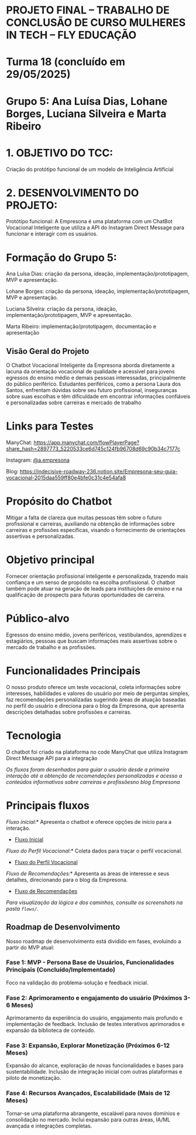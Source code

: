 # PROJETO FINAL – TRABALHO DE CONCLUSÃO DE CURSO MULHERES IN TECH – FLY EDUCAÇÃO
# Turma 18 (concluído em 29/05/2025)
# Grupo 5: Ana Luísa Dias, Lohane Borges, Luciana Silveira e Marta Ribeiro

# 1. OBJETIVO DO TCC: 
Criação do protótipo funcional de um modelo de Inteligência Artificial

# 2. DESENVOLVIMENTO DO PROJETO:
Protótipo funcional: A Empresona é uma plataforma com um ChatBot Vocacional Inteligente que utiliza a API do Instagram Direct Message para funcionar e interagir com os usuários.

# Formação do Grupo 5:
Ana Luísa Dias: criação da persona, ideação, implementação/prototipagem, MVP e apresentação.

Lohane Borges: criação da persona, ideação, implementação/prototipagem, MVP e apresentação.

Luciana Silveira: criação da persona, ideação, implementação/prototipagem, MVP e apresentação.

Marta Ribeiro: implementação/prototipagem, documentação e apresentação

## Visão Geral do Projeto
O Chatbot Vocacional Inteligente da Empresona aborda diretamente a lacuna da orientação vocacional de qualidade e acessível para jovens egressos do ensino médio e 
demais pessoas interessadas, principalmente do público periférico. Estudantes periféricos, como a persona Laura dos Santos, enfrentam dúvidas sobre seu futuro 
profissional, inseguranças sobre suas escolhas e têm dificuldade em encontrar informações confiáveis e personalizadas sobre carreiras e mercado de trabalho

# Links para Testes
ManyChat: https://app.manychat.com/flowPlayerPage?share_hash=2897773_5220533ce6d745c124fb96708d69c90b34c7177c

Instagram: [@a.empresona](https://www.instagram.com/a.empresona/)

Blog: https://indecisive-roadway-236.notion.site/Empresona-seu-guia-vocacional-2015daa559ff80e4bfe0c31c4e54afa8 

# Propósito do Chatbot
Mitigar a falta de clareza que muitas pessoas têm sobre o futuro profissional e carreiras, auxiliando na obtenção de informações sobre carreiras e profissões específicas, 
visando o fornecimento de orientações assertivas e personalizadas.

# Objetivo principal 
Fornecer orientação profissional inteligente e personalizada, trazendo mais confiança e um senso de propósito na escolha profissional. O chatbot também pode atuar 
na geração de leads para instituições de ensino e na qualificação de prospects para futuras oportunidades de carreira.

# Público-alvo
Egressos do ensino médio, jovens periféricos, vestibulandos, aprendizes e estagiários, pessoas que buscam informações mais assertivas sobre o mercado de trabalho e as profissões.

# Funcionalidades Principais
O nosso produto oferece um teste vocacional, coleta informações sobre interesses, habilidades e valores do usuário por meio de perguntas simples, 
faz recomendações personalizadas sugerindo áreas de atuação baseadas no perfil do usuário e direciona para o blog da Empresona, que apresenta descrições detalhadas sobre profissões e carreiras. 

# Tecnologia
O chatbot foi criado na plataforma no code ManyChat que utiliza Instagram Direct Message API para a integração

*Os fluxos foram desenhados para guiar o usuário desde a primeira interação até a obtenção de recomendações personalizadas e acesso a conteúdos informativos 
sobre carreiras e profissõesno blog Empresona* 


# Principais fluxos  
*Fluxo inicial:** Apresenta o chatbot e oferece opções de início para a interação.
* [Fluxo Inicial](flows/Fluxo_Inicial.png)

*Fluxo do Perfil Vocacional:** Coleta dados para traçar o perfil vocacional.
* [Fluxo do Perfil Vocacional](flows/Fluxo_Perfil_Vocacional.png)
  
*Fluxo de Recomendações:** Apresenta as áreas de interesse e seus detalhes, direcionando para o blog da Empresona.
* [Fluxo de Recomendações](flows/Fluxo_Recomendação_Perfil.png)

*Para visualização da lógica e dos caminhos, consulte os screenshots na pasta `flows/`.*


## Roadmap de Desenvolvimento

Nosso roadmap de desenvolvimento está dividido em fases, evoluindo a partir do MVP atual:

### Fase 1: MVP - Persona Base de Usuários, Funcionalidades Principais  (Concluído/Implementado)
Foco na validação do problema-solução e feedback inicial.

### Fase 2: Aprimoramento e engajamento do usuário (Próximos 3-6 Meses)
Aprimoramento da experiência do usuário, engajamento mais profundo e implementação de feedback. Inclusão de testes interativos aprimorados e expansão da biblioteca de conteúdo.

### Fase 3: Expansão, Explorar Monetização (Próximos 6-12 Meses)
Expansão do alcance, exploração de novas funcionalidades e bases para sustentabilidade. Inclusão de integração inicial com outras plataformas e piloto de monetização.

### Fase 4: Recursos Avançados, Escalabilidade (Mais de 12 Meses)
Tornar-se uma plataforma abrangente, escalável para novos domínios e consolidação no mercado. Inclui expansão para outras áreas, IA/ML avançada e integrações completas.




